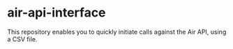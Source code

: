 # air-api-interface
This repository enables you to quickly initiate calls against the Air API, using a CSV file.
